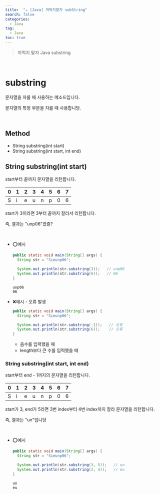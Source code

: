 ```yaml
---
title:  "☕ [Java] 까먹지말자 subString"
search: false
categories: 
  - Java
tag:
  - Java
toc: true
---
```


> 까먹지 말자 Java substring

<br>

# substring
문자열을 자를 때 사용하는 메소드입니다.

문자열의 특정 부분을 자를 때 사용합니당.

<br>

## Method
- String substring(int start)
- String substring(int start, int end)

## String substring(int start)
start부터 끝까지 문자열을 리턴합니다.

|0|1|2|3|4|5|6|7|
|--|--|--|--|--|--|--|--|
|S|i|e|u|n|p|0|6|

start가 3이라면 3부터 끝까지 잘라서 리턴합니다.

즉, 결과는 "unp06"겠죵?

<br>

- ⭕예시
  ```java
  public static void main(String[] args) {
    String str = "Sieunp06";

    System.out.println(str.substring(3));   // unp06
    System.out.println(str.substring(6));   // 06
  }
  ```
  ```
  unp06
  06
  ```
- ❌예시 - 오류 발생
  ```java
  public static void main(String[] args) {
    String str = "Sieunp06";

    System.out.println(str.substring(-1));   // 오류
    System.out.println(str.substring(6));    // 오류
  }
  ```
  - 음수를 입력했을 때
  - length보다 큰 수를 입력했을 때

### String substring(int start, int end)
start부터 end - 1까지의 문자열을 리턴합니다.

|0|1|2|3|4|5|6|7|
|--|--|--|--|--|--|--|--|
|S|i|e|u|n|p|0|6|

start가 3, end가 5라면 3번 index부터 4번 index까지 잘라 문자열을 리턴합니다.

즉, 결과는 "un"입니당

<br>

- ⭕예시
  ```java
  public static void main(String[] args) {
    String str = "Sieunp06";

    System.out.println(str.substring(3, 5));   // un
    System.out.println(str.substring(2, 4));   // eu
  }
  ```
  ```
  un
  eu
  ```